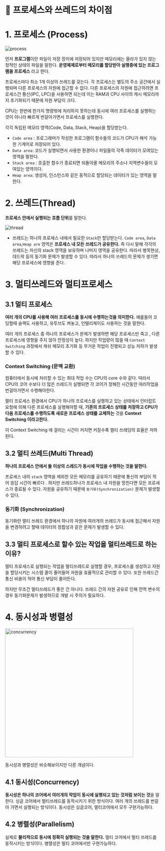 # **📌** 프로세스와 쓰레드의 차이점

# 1. 프로세스 (Process)

![process](https://github.com/princenim/TIL/assets/59499600/d75014ee-4309-4cb3-a5c4-6b6d4647b6b0)

먼저 **프로그램**이란 파일이 저장 장치에 저장되어 있지만 메모리에는 올라가 있지 않는 정적인 상태의 파일을 말한다. **운영체제로부터 메모리를 할당받아 실행중에 있는 프로그램을 프로세스** 라고 한다.

프로세스마다 최소 1개 이상의  쓰레드를 갖는다. 각 프로세스는 별도의 주소 공간에서 실행되며 다른 프로세스의 자원에 접근할 수 없다. 다른 프로세스의 자원에 접근하려면 프로세스간 통신(IPC, LPC)을 사용하면 되는데 이는 RAM과 CPU 사이의 캐시 메모리까지 초기화되기 때문에 자원 부담이 크다.

CPU는 한번에 한가지 명령밖에 처리하지 못하는데 동시에 여러 프로세스를 실행하는 것이 아니라 빠르게 번갈아가면서 프로세스를 실행한다.

각각 독립된 메모리 영역(Code, Data, Stack, Heap)을 할당받는다.

- `Code area` : 프로그래머가 작성한 프로그램이 함수들의 코드가 CPU가 해석 가능한 기계어로 저장되어 있다.
- `Data area`: 코드가 실행되면서 사용한 환경이나 파일들의 각족 데이터가 모여있는 영역을 말한다.
- `Stack area` : 호출한 함수가 종료되면 되돌아올 메모리의 주소나 지역변수들이 모여있는 영역이다.
- `Heap area`: 생성자, 인스턴스와 같은 동적으로 할당되는 데이터가 있는 영역을 말한다.

# 2. 쓰레드(Thread)

**프로세스 안에서 실행되는 흐름 단위**를 말한다.

![thread](https://github.com/princenim/TIL/assets/59499600/d7af566d-d351-472c-9c91-77f2be419fab)

- 쓰레드는 하나의 프로세스 내에서 필요한 `Stack`만 할당받는다. `Code area`, `Data area`,`Heap are` 영역은 **프로세스 내 모든 쓰레드가 공유한다.**  즉 다시 말해 각각의 쓰레드는 자신의 stack 영역을 보유하며 나머지 영역을 공유한다. 따라서 병목현상, 데드락 등의 동기화 문제가 발생할 수 있다. 따라서 하나의 쓰레드의 문제가 생기면 해당 프로세스에 영향을 준다.

# 3. 멀티쓰레드와 멀티프로세스

## 3.1 멀티 프로세스

**여러 개의 CPU를 사용해 여러 프로세스를 동시에 수행하는것을 의미한다.** 예를들어 코딩할때 슬랙도 사용하고, 유투브도 켜놓고, 인텔리제이도 사용하는 것을 말한다.

여러 개의 프로세스 중 하나의 프로세스가 문제가 발생하면 해당 프로세스만 죽고 , 다른 프로세스에 영향을 주지 않아 안정성이 높다. 하지만 작업량이 많을 때 `Context Switching` 과정에서 캐쉬 메모리 초기화 등 무거운 작업이 진행되고 성능 저하가 발생할 수 있다.

### **Context Switching (문맥 교환)**

컴퓨터에서 동시에 처리할 수 있는 최대 작업 수는 CPU의 core 수와 같다. 따라서 CPU의 코어 수보다 더 많은 쓰레드가 실행되면 각 코어가 정해진 시간동안 여러작업을 번걸아가면서 수행해야한다.

멀티 프로세스 환경에서 CPU가 하나의 프로세스를 실행하고 있는 상태에서 인터럽트 요청에 의해 다른 프로세스를 실행해야할 때, **기존의 프로세스 상태를 저장하고 CPU가 다음 프로세스를 수행하도록 새로운 프로세스 상태를 교체하는** 것을 **Context Switching 이라고한다.**

이 Context Switching 에 걸리는 시간이 커지면 커질수록 멀티 쓰레딩의 효율은 저하된다.

## 3.2 멀티 쓰레드(Multi Thread)

**하나의 프로세스 안에서 둘 이상의 스레드가 동시에 작업을 수행하는 것을 말한다.**

프로세스 내의 `stack` 영역을 제외한 모든 메모리를 공유하기 때문에 통신의 부담이 적어 응답 시간이 빠르다 . 하지만 쓰레드하나가 프로세스 내 자원을 망친다면 모든 프로세스가 종료될 수 있다. 자원을 공유하기 때문에 `동기화(Synchronization)` 문제가 발생할 수 있다.

### 동기화 (Synchronization)

동기화란 멀티 쓰레드 환경에서 하나의 자원에 여러개의 쓰레드가 동시에 접근해서 자원을 변경하려고 할때 데이터의 정합성과 같은 문제가 발생할 수 있다.

## 3.3 멀티 프로세스로 할수 있는 작업을 멀티쓰레드로 하는 이유?

멀티 프로세스로 실행되는 작업을 멀티쓰레드로 실행할 경우, 프로세스를 생성하고 자원을 할당시키는 시스템 콜이 줄어들어 자원을 효율적으로 관리할 수 있다. 또한 쓰레드간 통신 비용이 적어 통신 부담이 줄어든다.

하지만 무조건 멀티쓰레드가 좋은 건 아니다. 쓰레드 간의 자원 공유로 인해 전역 변수의 경우 동기화문제가 발생하므로 개발 시 주의가 필요하다.

# 4. 동시성과 병렬성

<img width="416" alt="concurrency" src="https://github.com/princenim/TIL/assets/59499600/74da22b7-3411-4970-9230-52c78e08ede0">

동시성과 병렬성은 비슷해보이지만 다른 개념이다.

## 4.1 동시성(Concurrency)

**동시성은 하나의 코어에서 여러개의 작업이 동시에 실행되고 있는 것처럼 보이는 것**을 말한다.
싱글 코어에서 멀티쓰레드를 동작시키기 위한 방식이다. 여러 개의 쓰레드를 번갈아 가면서 실행되는 방식이다.
동시성은 싱글코어, 멀티코어에서 모두 구현가능하다.

## 4.2 병렬성(Parallelism)

실제로 **물리적으로 동시에 정확히 실행되는 것을 말한다.** 멀티 코어에서 멀티 쓰레드를 동작시키는 방식이다.
병렬성은 멀티 코어에서만 구현가능하다.